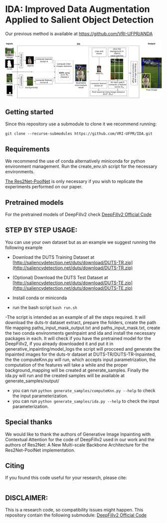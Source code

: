 # IDA: Improved Data Augmentation Applied to Salient Object Detection
Our previous method is available at https://github.com/VRI-UFPR/ANDA

<p align="center">
<img src="./documentation/flowchart.jpg">
</p>

## Getting started
Since this repository use a submodule to clone it we recommend running:

```
git clone --recurse-submodules https://github.com/VRI-UFPR/IDA.git
```

## Requirements

We recommend the use of conda alternatively miniconda for python environment management. Run the create_env.sh script for the necessary environments.

[The Res2Net-PoolNet]((https://github.com/Res2Net/Res2Net-PoolNet.git)) is only necessary if you wish to replicate the experiments performed on our paper.


## Pretrained models
For the pretrained models of DeepFillv2 check [DeepFillv2 Official Code](https://github.com/JiahuiYu/generative_inpainting)


## STEP BY STEP USAGE:

You can use your own dataset but as an example we suggest running the following example

- Download the DUTS Training Dataset at [http://saliencydetection.net/duts/download/DUTS-TR.zip](http://saliencydetection.net/duts/download/DUTS-TR.zip)
- (Optional) Download the DUTS Test Dataset at [http://saliencydetection.net/duts/download/DUTS-TE.zip](http://saliencydetection.net/duts/download/DUTS-TE.zip)

- Install conda or miniconda 
- run the bash script ```bash run.sh``` 

-The script is intended as an example of all the steps required. It will download the duts-tr dataset extract, prepare the folders, create the path file mapping paths_input_mask_output.txt and paths_input_mask.txt, create the two conda environments genInpaint and ida and install the necessary packages in each. It will check if you have the pretrained model for the DeepFillv2, if you already downloaded it and put it in generative_inpainting/model_logs the script will procceed and generate the Inpainted images for the duts-tr dataset at DUTS-TR/DUTS-TR-Inpainted, the the computeKnn.py will run, which accepts input parametrization, the computation of the features will take a while and the proper background_mapping will be created at generate_samples. Finally the ida.py will run and the created samples will be available at generate_samples/output/


- you can run ```python generate_samples/computeKnn.py --help```  to check the input parameterization.
- you can run ```python generate_samples/ida.py --help``` to check the input parameterization.

## Special thanks
We would like to thank the authors of Generative Image Inpainting with Contextual Attention for the code of DeepFillv2 used in our work and the authors of Res2Net: A New Multi-scale Backbone Architecture for the Res2Net-PoolNet implementation.

## Citing
If you found this code useful for your research, please cite:

```
```


## DISCLAIMER:
This is a research code, so compatibility issues might happen.
This repository contain the following submodule: [DeepFillv2 Official Code](https://github.com/JiahuiYu/generative_inpainting)

